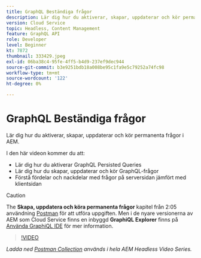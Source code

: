```yaml
---
title: GraphQL Beständiga frågor
description: Lär dig hur du aktiverar, skapar, uppdaterar och kör permanenta frågor i AEM.
version: Cloud Service
topic: Headless, Content Management
feature: GraphQL API
role: Developer
level: Beginner
kt: 7872
thumbnail: 333429.jpeg
exl-id: 06ba38c4-95fe-4ff5-b4d9-237ef9dec944
source-git-commit: b3e9251bdb18a008be95c1fa9e5c79252a74fc98
workflow-type: tm+mt
source-wordcount: '122'
ht-degree: 0%

---
```


# GraphQL Beständiga frågor

Lär dig hur du aktiverar, skapar, uppdaterar och kör permanenta frågor i AEM.

I den här videon kommer du att:

+ Lär dig hur du aktiverar GraphQL Persisted Queries
+ Lär dig hur du skapar, uppdaterar och kör GraphQL-frågor
+ Förstå fördelar och nackdelar med frågor på serversidan jämfört med klientsidan

>[!CAUTION]
>
>The **Skapa, uppdatera och köra permanenta frågor** kapitel från 2:05 användning [Postman](https://www.postman.com/) för att utföra uppgiften. Men i de nyare versionerna av AEM som Cloud Service finns en inbyggd **GraphiQL Explorer** finns på [Använda GraphiQL IDE](https://experienceleague.adobe.com/docs/experience-manager-cloud-service/content/headless/graphql-api/graphiql-ide.html) för mer information.


>[!VIDEO](https://video.tv.adobe.com/v/333429?quality=12&learn=on)

_Ladda ned [Postman Collection](./assets/aem-headless-video-series.postman_collection.json) används i hela AEM Headless Video Series._
